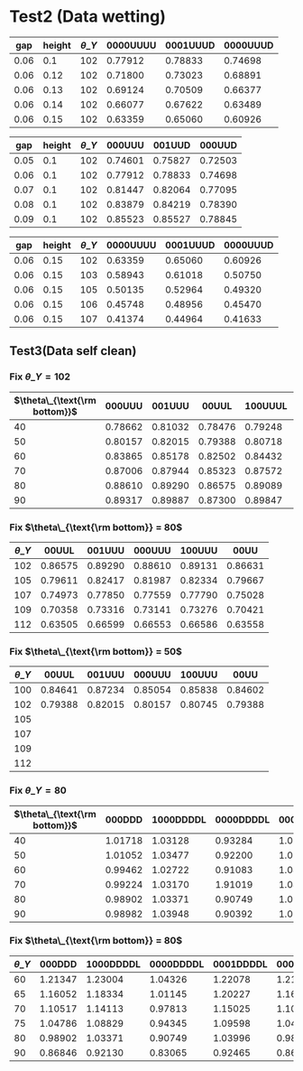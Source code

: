 # Test2 (Data wetting)

| gap  | height | $\theta\_Y$ | 0000UUUU | 0001UUUD | 0000UUUD |
| ---- | ------ | ----------- | -------- | -------- | -------- |
| 0.06 | 0.1    | 102         | 0.77912  | 0.78833  | 0.74698  |
| 0.06 | 0.12   | 102         | 0.71800  | 0.73023  | 0.68891  |
| 0.06 | 0.13   | 102         | 0.69124  | 0.70509  | 0.66377  |
| 0.06 | 0.14   | 102         | 0.66077  | 0.67622  | 0.63489  |
| 0.06 | 0.15   | 102         | 0.63359  | 0.65060  | 0.60926  |

| gap  | height | $\theta\_Y$ | 000UUU  | 001UUD  | 000UUD  |
| ---- | ------ | ----------- | ------- | ------- | ------- |
| 0.05 | 0.1    | 102         | 0.74601 | 0.75827 | 0.72503 |
| 0.06 | 0.1    | 102         | 0.77912 | 0.78833 | 0.74698 |
| 0.07 | 0.1    | 102         | 0.81447 | 0.82064 | 0.77095 |
| 0.08 | 0.1    | 102         | 0.83879 | 0.84219 | 0.78390 |
| 0.09 | 0.1    | 102         | 0.85523 | 0.85527 | 0.78845 |

| gap  | height | $\theta\_Y$ | 0000UUUU | 0001UUUD | 0000UUUD |
| ---- | ------ | ----------- | -------- | -------- | -------- |
| 0.06 | 0.15   | 102         | 0.63359  | 0.65060  | 0.60926  |
| 0.06 | 0.15   | 103         | 0.58943  | 0.61018  | 0.50750  |
| 0.06 | 0.15   | 105         | 0.50135  | 0.52964  | 0.49320  |
| 0.06 | 0.15   | 106         | 0.45748  | 0.48956  | 0.45470  |
| 0.06 | 0.15   | 107         | 0.41374  | 0.44964  | 0.41633  |

## Test3(Data self clean)

### Fix $\theta\_Y = 102$

| $\theta\_{\text{\rm bottom}}$ | 000UUU  | 001UUU  | 00UUL   | 100UUUL | 000UUUL |
| ----------------------------- | ------- | ------- | ------- | ------- | ------- |
| 40                            | 0.78662 | 0.81032 | 0.78476 | 0.79248 | 0.78613 |
| 50                            | 0.80157 | 0.82015 | 0.79388 | 0.80718 | 0.80124 |
| 60                            | 0.83865 | 0.85178 | 0.82502 | 0.84432 | 0.83869 |
| 70                            | 0.87006 | 0.87944 | 0.85323 | 0.87572 | 0.87005 |
| 80                            | 0.88610 | 0.89290 | 0.86575 | 0.89089 | 0.88566 |
| 90                            | 0.89317 | 0.89887 | 0.87300 | 0.89847 | 0.89217 |

### Fix $\theta\_{\text{\rm bottom}} = 80$

| $\theta\_Y$ | 00UUL   | 001UUU  | 000UUU  | 100UUU  | 00UU    |
| ----------- | ------- | ------- | ------- | ------- | ------- |
| 102         | 0.86575 | 0.89290 | 0.88610 | 0.89131 | 0.86631 |
| 105         | 0.79611 | 0.82417 | 0.81987 | 0.82334 | 0.79667 |
| 107         | 0.74973 | 0.77850 | 0.77559 | 0.77790 | 0.75028 |
| 109         | 0.70358 | 0.73316 | 0.73141 | 0.73276 | 0.70421 |
| 112         | 0.63505 | 0.66599 | 0.66553 | 0.66586 | 0.63558 |

### Fix $\theta\_{\text{\rm bottom}} = 50$

| $\theta\_Y$ | 00UUL   | 001UUU  | 000UUU  | 100UUU  | 00UU    |
| ----------- | ------- | ------- | ------- | ------- | ------- |
| 100         | 0.84641 | 0.87234 | 0.85054 | 0.85838 | 0.84602 |
| 102         | 0.79388 | 0.82015 | 0.80157 | 0.80745 | 0.79388 |
| 105         |         |         |         |         |         |
| 107         |         |         |         |         |         |
| 109         |         |         |         |         |         |
| 112         |         |         |         |         |         |

### Fix $\theta\_Y = 80$

| $\theta\_{\text{\rm bottom}}$ | 000DDD  | 1000DDDDL | 0000DDDDL | 0001DDDDL | 000DDDL |
| ----------------------------- | ------- | --------- | --------- | --------- | ------- |
| 40                            | 1.01718 | 1.03128   | 0.93284   | 1.06121   | 1.01635 |
| 50                            | 1.01052 | 1.03477   | 0.92200   | 1.05942   | 1.00991 |
| 60                            | 0.99462 | 1.02722   | 0.91083   | 1.04635   | 0.99465 |
| 70                            | 0.99224 | 1.03170   | 1.91019   | 1.04425   | 0.99220 |
| 80                            | 0.98902 | 1.03371   | 0.90749   | 1.03996   | 0.98853 |
| 90                            | 0.98982 | 1.03948   | 0.90392   | 1.03904   | 0.98907 |

### Fix $\theta\_{\text{\rm bottom}} = 80$

| $\theta\_Y$ | 000DDD  | 1000DDDDL | 0000DDDDL | 0001DDDDL | 000DDDL |
| ----------- | ------- | --------- | --------- | --------- | ------- |
| 60          | 1.21347 | 1.23004   | 1.04326   | 1.22078   | 1.21305 |
| 65          | 1.16052 | 1.18334   | 1.01145   | 1.20227   | 1.16005 |
| 70          | 1.10517 | 1.14113   | 0.97813   | 1.15025   | 1.10469 |
| 75          | 1.04786 | 1.08829   | 0.94345   | 1.09598   | 1.04737 |
| 80          | 0.98902 | 1.03371   | 0.90749   | 1.03996   | 0.98853 |
| 90          | 0.86846 | 0.92130   | 0.83065   | 0.92465   | 0.86797 |
